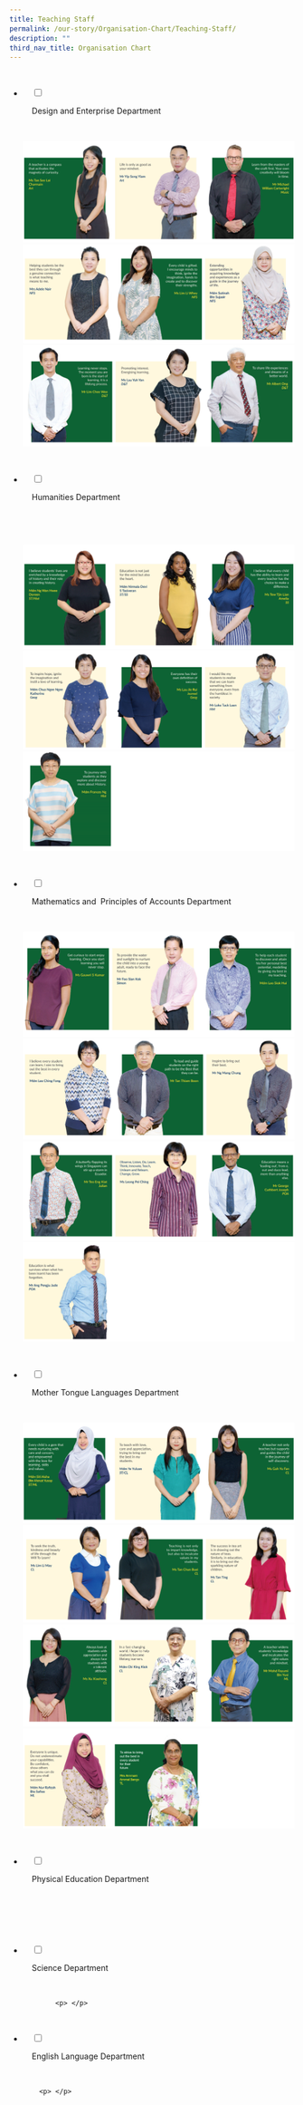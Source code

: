 ```yaml
---
title: Teaching Staff
permalink: /our-story/Organisation-Chart/Teaching-Staff/
description: ""
third_nav_title: Organisation Chart
---
```

<ul class="jekyllcodex_accordion">

  <li>

    <input type="checkbox" id="accordion1">

    <label for="accordion1">Design and Enterprise Department</label>

    <div>

<p> 
<img style="width:100%;height:50%" src="/images/Our%20Story/Organisation%20Chart/Teaching%20Staff/Design%20and%20Enterprise%20Dpt/D1.png">
<img style="width:100%;height:50%" src="/images/Our%20Story/Organisation%20Chart/Teaching%20Staff/Design%20and%20Enterprise%20Dpt/D2.png">
<img style="width:100%;height:50%" src="/images/Our%20Story/Organisation%20Chart/Teaching%20Staff/Design%20and%20Enterprise%20Dpt/D3.png">
			</p>

    </div>

</li>
	<li>

    <input type="checkbox" id="accordion2">

    <label for="accordion2">Humanities Department</label>

    <div>

      <p> 
				<img style="width:100%;height:50%" src="/images/Our%20Story/Organisation%20Chart/Teaching%20Staff/Humanities%20Department/H1.png">
			<img style="width:100%;height:50%" src="/images/Our%20Story/Organisation%20Chart/Teaching%20Staff/Humanities%20Department/H2.png">
			<img style="width:100%;height:50%" src="/images/Our%20Story/Organisation%20Chart/Teaching%20Staff/Humanities%20Department/H3.png">
			</p>

    </div>

</li>
	
<li>

    <input type="checkbox" id="accordion3">

    <label for="accordion3">Mathematics and  Principles of Accounts Department</label>

    <div>

<p> 			
<img style="width:100%;height:50%" src="/images/Our%20Story/Organisation%20Chart/Teaching%20Staff/Mathematics%20and%20%20POA%20Dpt/M1.png">
			<img style="width:100%;height:50%" src="/images/Our%20Story/Organisation%20Chart/Teaching%20Staff/Mathematics%20and%20%20POA%20Dpt/M2.png">
			<img style="width:100%;height:50%" src="/images/Our%20Story/Organisation%20Chart/Teaching%20Staff/Mathematics%20and%20%20POA%20Dpt/M3.png">
			<img style="width:100%;height:50%" src="/images/Our%20Story/Organisation%20Chart/Teaching%20Staff/Mathematics%20and%20%20POA%20Dpt/M4.png">
			</p>

    </div>

</li>
	
<li>

    <input type="checkbox" id="accordion4">

    <label for="accordion4">Mother Tongue Languages Department</label>

    <div>

<p>
<img style="width:100%;height:50%" src="/images/Our%20Story/Organisation%20Chart/Teaching%20Staff/MTL%20Department/M1.png">
			<img style="width:100%;height:50%" src="/images/Our%20Story/Organisation%20Chart/Teaching%20Staff/MTL%20Department/M2.png">
			<img style="width:100%;height:50%" src="/images/Our%20Story/Organisation%20Chart/Teaching%20Staff/MTL%20Department/M3.png">
			<img style="width:100%;height:50%" src="/images/Our%20Story/Organisation%20Chart/Teaching%20Staff/MTL%20Department/M4.png">
			</p>

  </div>

</li>
	
<li>

    <input type="checkbox" id="accordion5">

    <label for="accordion5">Physical Education Department</label>

    <div>

      	<p> </p>

    </div>

</li>
	
<li>

    <input type="checkbox" id="accordion6">

    <label for="accordion6">Science Department</label>

    <div>

			<p> </p>

    </div>

</li>
	
<li>

    <input type="checkbox" id="accordion7">

    <label for="accordion7">English Language Department</label>

    <div>

		<p> </p>

    </div>

</li>
	
	

	
</ul>